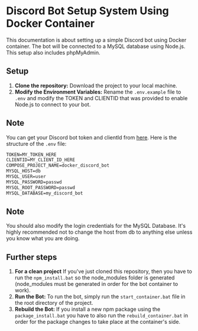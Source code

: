 # Discord Bot Setup System Using Docker Container

This documentation is about setting up a simple Discord bot using Docker container. The bot will be connected to a MySQL database using Node.js. This setup also includes phpMyAdmin.

## Setup
1. **Clone the repository:** Download the project to your local machine.
2. **Modify the Environment Variables:** Rename the `.env.example` file to `.env` and modify the TOKEN and CLIENTID that was provided to enable Node.js to connect to your bot.
## Note
You can get your Discord bot token and clientId from [here](https://discord.com/developers/applications "Discord Developer Portal").
Here is the structure of the `.env` file:
```txt
TOKEN=MY_TOKEN_HERE
CLIENTID=MY_CLIENT_ID_HERE
COMPOSE_PROJECT_NAME=docker_discord_bot
MYSQL_HOST=db
MYSQL_USER=user
MYSQL_PASSWORD=passwd
MYSQL_ROOT_PASSWORD=passwd
MYSQL_DATABASE=my_discord_bot
```
## Note
You should also modify the login credentials for the MySQL Database.
It's highly recommended not to change the host from db to anything else unless you know what you are doing.

## Further steps
1. **For a clean project** If you've just cloned this repository, then you have to run the `npm_install.bat` so the node_modules folder is generated (node_modules must be generated in order for the bot container to work).
2. **Run the Bot:** To run the bot, simply run the `start_container.bat` file in the root directory of the project.
3. **Rebuild the Bot:** If you install a new npm package using the `package_install.bat` you have to also run the `rebuild_container.bat` in order for the package changes to take place at the container's side.